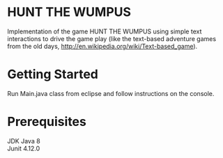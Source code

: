 HUNT THE WUMPUS 
======

Implementation of the game HUNT THE WUMPUS using simple text interactions to drive the game play (like the text-based adventure games from the old days, http://en.wikipedia.org/wiki/Text-based_game).



Getting Started
======

Run Main.java class from eclipse and follow instructions on the console.


Prerequisites
======
JDK Java 8  
Junit 4.12.0



